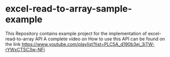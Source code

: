 # excel-read-to-array-sample-example
This Repository contains example project for the implementation of excel-read-to-array API 
A complete video on How to use this API can be found on the link https://www.youtube.com/playlist?list=PLC5A_d190b3ej_3iTW-rYWxCTSC3w-NFi
